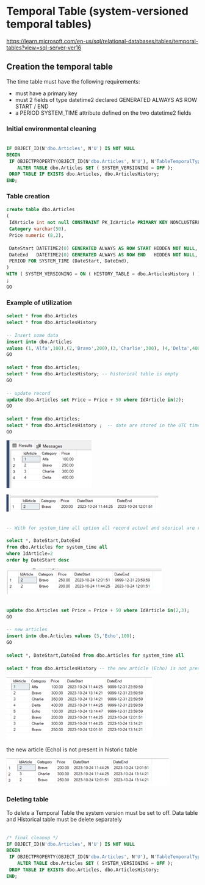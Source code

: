 # **Temporal Table** (system-versioned temporal tables)

<https://learn.microsoft.com/en-us/sql/relational-databases/tables/temporal-tables?view=sql-server-ver16>

## Creation the temporal table

The time table must have the following requirements:

- must have a primary key
- must 2 fields of type datetime2 declared GENERATED ALWAYS AS ROW START / END
- a PERIOD SYSTEM_TIME attribute defined on the two datetime2 fields

### Initial environmental cleaning

``` SQL

IF OBJECT_ID(N'dbo.Articles', N'U') IS NOT NULL
BEGIN
 IF OBJECTPROPERTY(OBJECT_ID(N'dbo.Articles', N'U'), N'TableTemporalType') = 2
    ALTER TABLE dbo.Articles SET ( SYSTEM_VERSIONING = OFF );
 DROP TABLE IF EXISTS dbo.Articles, dbo.ArticlesHistory;
END;

```


### Table creation

``` SQL
create table dbo.Articles
(
 IdArticle int not null CONSTRAINT PK_IdArticle PRIMARY KEY NONCLUSTERED,
 Category varchar(50),
 Price numeric (8,2),

 DateStart DATETIME2(0) GENERATED ALWAYS AS ROW START HIDDEN NOT NULL, -- hidden attribute is optional 
 DateEnd   DATETIME2(0) GENERATED ALWAYS AS ROW END   HIDDEN NOT NULL, -- hidden attribute is optional 
 PERIOD FOR SYSTEM_TIME (DateStart, DateEnd),
)
WITH ( SYSTEM_VERSIONING = ON ( HISTORY_TABLE = dbo.ArticlesHistory ) ); -- the name of history table is optional. If not indicated the name of history table is generated automatically
;
GO

```

### Example of utilization

``` SQL
select * from dbo.Articles
select * from dbo.ArticlesHistory

-- Insert some data
insert into dbo.Articles
values (1,'Alfa',100),(2,'Bravo',200),(3,'Charlie',300), (4,'Delta',400);
GO

select * from dbo.Articles;
select * from dbo.ArticlesHistory; -- historical table is empty
GO

-- update record
update dbo.Articles set Price = Price + 50 where IdArticle in(2);
GO

select * from dbo.Articles;
select * from dbo.ArticlesHistory ;  -- date are stored in the UTC time zone
GO
```

![Alt text](../Assets/Temporal_Select01.png)

![Alt text](../Assets/Temporal_Select02.png)

```SQL

-- With for system_time all option all record actual and storical are retrieved

select *, DateStart,DateEnd 
from dbo.Articles for system_time all
where IdArticle=2
order by DateStart desc
```

![Alt text](../Assets/Temporal_Select03.png)

```SQL

update dbo.Articles set Price = Price + 50 where IdArticle in(2,3);
GO

-- new articles
insert into dbo.Articles values (5,'Echo',100);
GO

select *, DateStart,DateEnd from dbo.Articles for system_time all

select * from dbo.ArticlesHistory -- the new article (Echo) is not present in historic table

```

![Alt text](../Assets/Temporal_Select04.png)

the new article (Echo) is not present in historic table

![Alt text](../Assets/Temporal_Select05.png)


### Deleting table

To delete a Temporal Table the system version must be set to off.
Data table and Historical table must be delete separately

```SQL

/* final cleanup */
IF OBJECT_ID(N'dbo.Articles', N'U') IS NOT NULL
BEGIN
 IF OBJECTPROPERTY(OBJECT_ID(N'dbo.Articles', N'U'), N'TableTemporalType') = 2
    ALTER TABLE dbo.Articles SET ( SYSTEM_VERSIONING = OFF );
 DROP TABLE IF EXISTS dbo.Articles, dbo.ArticlesHistory;
END;

```
